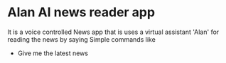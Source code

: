 # Alan AI news reader app

It is a voice controlled News app that is uses a virtual assistant 'Alan' for reading the news by saying Simple commands like 
* Give me the latest news 
